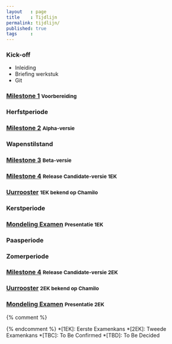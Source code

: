 ```yaml
---
layout   : page
title    : Tijdlijn
permalink: tijdlijn/
published: true
tags     :
---
```


<section class="timeline">
    <article class="timeline-point">
        <div class="timeline-icon"><i class="fa fa-flag-o"></i></div>
        <div class="timeline-content" data-date="2015-09-21">
            <h1>Kick-off</h1>
            <ul>
                <li>Inleiding</li>
                <li>Briefing werkstuk</li>
                <li>Git</li>
            </ul>
        </div>
    </article>
    <article class="timeline-point timeline-point-important">
        <div class="timeline-icon"><i class="fa fa-map-pin"></i></div>
        <div class="timeline-content" data-date="2015-10-12">
            <h1><a href="{{ '/opdracht/#milestone-1' | prepend: site.baseurl }}">Milestone 1</a> <small>Voorbereiding</small></h1>
        </div>
    </article>
    <article class="timeline-point timeline-point-trivial">
        <div class="timeline-icon"><i class="fa fa-leaf"></i></div>
        <div class="timeline-content">
            <h1>Herfstperiode</h1>
        </div>
    </article>
    <article class="timeline-point timeline-point-important">
        <div class="timeline-icon"><i class="fa fa-map-pin"></i></div>
        <div class="timeline-content" data-date="2015-11-09">
            <h1><a href="{{ '/opdracht/#milestone-2' | prepend: site.baseurl }}">Milestone 2</a> <small>Alpha-versie</small></h1>
        </div>
    </article>
    <article class="timeline-point timeline-point-trivial">
        <div class="timeline-icon"><i class="fa fa-calendar-o"></i></div>
        <div class="timeline-content" data-date="2015-11-11">
            <h1>Wapenstilstand</h1>
        </div>
    </article>
    <article class="timeline-point timeline-point-important">
        <div class="timeline-icon"><i class="fa fa-map-pin"></i></div>
        <div class="timeline-content" data-date="2015-12-07">
            <h1><a href="{{ '/opdracht/#milestone-3' | prepend: site.baseurl }}">Milestone 3</a> <small>Beta-versie</small></h1>
        </div>
    </article>
    <article class="timeline-point">
        <div class="timeline-icon"><i class="fa fa-flag-checkered"></i></div>
        <div class="timeline-content" data-date="2015-12-21">
            <h1><a href="{{ '/opdracht/#milestone-4' | prepend: site.baseurl }}">Milestone 4</a> <small>Release Candidate-versie 1EK</small></h1>
        </div>
    </article>
    <article class="timeline-point">
        <div class="timeline-icon"><i class="fa fa-clock-o"></i></div>
        <div class="timeline-content" data-date="2015-12-22">
            <h1><a href="https://chamilo.arteveldehs.be/index.php?application=weblcms&course={{ site.course_id}}&tool=document&go=course_viewer">Uurrooster</a> <small>1EK bekend op Chamilo</small></h1>
        </div>
    </article>
    <article class="timeline-point timeline-point-trivial">
        <div class="timeline-icon"><i class="fa fa-tree"></i></div>
        <div class="timeline-content">
           <h1>Kerstperiode</h1> 
        </div>
    </article>
    <article class="timeline-point timeline-point-important">
        <div class="timeline-icon"><i class="fa fa-university"></i></div>
        <div class="timeline-content">
           <h1><a href="{{ '/opdracht/#milestone-exam-oral' | prepend: site.baseurl }}">Mondeling Examen</a> <small>Presentatie 1EK</small></h1> 
        </div>
    </article>
    <article class="timeline-point timeline-point-trivial">
        <div class="timeline-icon"><i class="fa fa-sun-o"></i></div>
        <div class="timeline-content">
           <h1>Paasperiode</h1> 
        </div>
    </article>
    <article class="timeline-point timeline-point-trivial">
        <div class="timeline-icon"><i class="fa fa-plane"></i></div>
        <div class="timeline-content">
           <h1>Zomerperiode</h1> 
        </div>
    </article>
    <article class="timeline-point timeline-point-important">
        <div class="timeline-icon"><i class="fa fa-flag-checkered"></i></div>
        <div class="timeline-content" data-date="2016-08-16">
            <h1><a href="{{ '/opdracht/#milestone-4' | prepend: site.baseurl }}">Milestone 4</a> <small>Release Candidate-versie 2EK</small></h1>
        </div>
    </article>
    <article class="timeline-point">
        <div class="timeline-icon"><i class="fa fa-clock-o"></i></div>
        <div class="timeline-content" data-date="2016-08-17">
            <h1><a href="https://chamilo.arteveldehs.be/index.php?application=weblcms&course={{ site.course_id}}&tool=document&go=course_viewer">Uurrooster</a> <small>2EK bekend op Chamilo</small></h1>
        </div>
    </article>
    <article class="timeline-point timeline-point-important">
        <div class="timeline-icon"><i class="fa fa-university"></i></div>
        <div class="timeline-content">
           <h1><a href="{{ '/opdracht/#milestone-exam-oral' | prepend: site.baseurl }}">Mondeling Examen</a> <small>Presentatie 2EK</small></h1> 
        </div>
    </article>
</section>


{% comment %}
<!-- ⚓ Afkortingen -->
{% endcomment %}
*[1EK]:                     Eerste Examenkans
*[2EK]:                     Tweede Examenkans
*[TBC]:                     To Be Confirmed
*[TBD]:                     To Be Decided